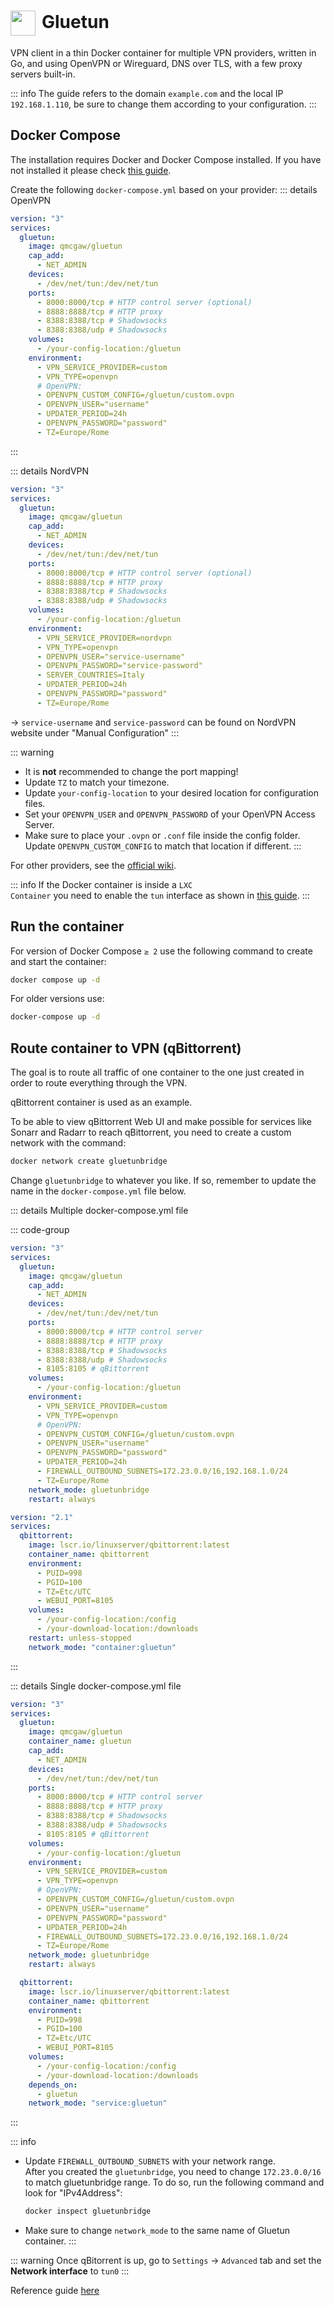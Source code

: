 # <img src="/gluetun-icon.png" width="40" height="40" style="display:inline-block; vertical-align: middle; margin-right: 10px">Gluetun <Badge type="tip" text="docker" style=" position: relative; float: right;" />


VPN client in a thin Docker container for multiple VPN providers, written in Go, and using OpenVPN or Wireguard, DNS over TLS, with a few proxy servers built-in. 

::: info
The guide refers to the domain <code>example.com</code> and the local IP <code>192.168.1.110</code>, be sure to change them according to your configuration.
:::

## Docker Compose
The installation requires Docker and Docker Compose installed. If you have not installed it please check [this guide](/docker/install.md).

Create the following <code>docker-compose.yml</code> based on your provider:
::: details OpenVPN
```yml
version: "3"
services:
  gluetun:
    image: qmcgaw/gluetun
    cap_add:
      - NET_ADMIN
    devices:
      - /dev/net/tun:/dev/net/tun
    ports:
      - 8000:8000/tcp # HTTP control server (optional)
      - 8888:8888/tcp # HTTP proxy
      - 8388:8388/tcp # Shadowsocks
      - 8388:8388/udp # Shadowsocks
    volumes:
      - /your-config-location:/gluetun
    environment:
      - VPN_SERVICE_PROVIDER=custom
      - VPN_TYPE=openvpn
      # OpenVPN:
      - OPENVPN_CUSTOM_CONFIG=/gluetun/custom.ovpn
      - OPENVPN_USER="username"
      - UPDATER_PERIOD=24h
      - OPENVPN_PASSWORD="password"
      - TZ=Europe/Rome
```
:::

::: details NordVPN
```yml
version: "3"
services:
  gluetun:
    image: qmcgaw/gluetun
    cap_add:
      - NET_ADMIN
    devices:
      - /dev/net/tun:/dev/net/tun
    ports:
      - 8000:8000/tcp # HTTP control server (optional)
      - 8888:8888/tcp # HTTP proxy
      - 8388:8388/tcp # Shadowsocks
      - 8388:8388/udp # Shadowsocks
    volumes:
      - /your-config-location:/gluetun
    environment:
      - VPN_SERVICE_PROVIDER=nordvpn
      - VPN_TYPE=openvpn
      - OPENVPN_USER="service-username"
      - OPENVPN_PASSWORD="service-password"
      - SERVER_COUNTRIES=Italy
      - UPDATER_PERIOD=24h
      - OPENVPN_PASSWORD="password"
      - TZ=Europe/Rome
```

-> <code>service-username</code> and <code>service-password</code> can be found on NordVPN website under "Manual Configuration"
:::

::: warning
* It is **not** recommended to change the port mapping!
* Update <code>TZ</code> to match your timezone.
* Update <code>your-config-location</code> to your desired location for configuration files.
* Set your <code>OPENVPN_USER</code> and <code>OPENVPN_PASSWORD</code> of your OpenVPN Access Server.
* Make sure to place your <code>.ovpn</code> or <code>.conf</code> file inside the config folder. Update <code>OPENVPN_CUSTOM_CONFIG</code> to match that location if different.
:::

For other providers, see the <a href="https://github.com/qdm12/gluetun-wiki" target="_blank" rel="noreferrer">official wiki</a>.

::: info
If the Docker container is inside a <code>LXC Container</code> you need to enable the <code>tun</code> interface as shown in [this guide](/proxmox/lxc-configuration.md#enable-tun-interface).
:::

## Run the container

For version of Docker Compose <code>≥ 2</code> use the following command to create and start the container:
```bash
docker compose up -d
```
For older versions use:
```bash
docker-compose up -d
```

## Route container to VPN (qBittorrent)
The goal is to route all traffic of one container to the one just created in order to route everything through the VPN.

qBittorrent container is used as an example.

To be able to view qBittorrent Web UI and make possible for services like Sonarr and Radarr to reach qBittorrent, you need to create a custom network with the command:
```bash
docker network create gluetunbridge
```
Change <code>gluetunbridge</code> to whatever you like. If so, remember to update the name in the <code>docker-compose.yml</code> file below.

::: details Multiple docker-compose.yml file

::: code-group
```yml [gluetun]
version: "3"
services:
  gluetun:
    image: qmcgaw/gluetun
    cap_add:
      - NET_ADMIN
    devices:
      - /dev/net/tun:/dev/net/tun
    ports:
      - 8000:8000/tcp # HTTP control server
      - 8888:8888/tcp # HTTP proxy
      - 8388:8388/tcp # Shadowsocks
      - 8388:8388/udp # Shadowsocks
      - 8105:8105 # qBittorrent
    volumes:
      - /your-config-location:/gluetun
    environment:
      - VPN_SERVICE_PROVIDER=custom
      - VPN_TYPE=openvpn
      # OpenVPN:
      - OPENVPN_CUSTOM_CONFIG=/gluetun/custom.ovpn
      - OPENVPN_USER="username"
      - OPENVPN_PASSWORD="password"
      - UPDATER_PERIOD=24h
      - FIREWALL_OUTBOUND_SUBNETS=172.23.0.0/16,192.168.1.0/24
      - TZ=Europe/Rome
    network_mode: gluetunbridge
    restart: always
```

```yml [qBittorrent]
version: "2.1"
services:
  qbittorrent:
    image: lscr.io/linuxserver/qbittorrent:latest
    container_name: qbittorrent
    environment:
      - PUID=998
      - PGID=100
      - TZ=Etc/UTC
      - WEBUI_PORT=8105
    volumes:
      - /your-config-location:/config
      - /your-download-location:/downloads
    restart: unless-stopped
    network_mode: "container:gluetun"
```
:::

::: details Single docker-compose.yml file

```yml
version: "3"
services:
  gluetun:
    image: qmcgaw/gluetun
    container_name: gluetun
    cap_add:
      - NET_ADMIN
    devices:
      - /dev/net/tun:/dev/net/tun
    ports:
      - 8000:8000/tcp # HTTP control server
      - 8888:8888/tcp # HTTP proxy
      - 8388:8388/tcp # Shadowsocks
      - 8388:8388/udp # Shadowsocks
      - 8105:8105 # qBittorrent
    volumes:
      - /your-config-location:/gluetun
    environment:
      - VPN_SERVICE_PROVIDER=custom
      - VPN_TYPE=openvpn
      # OpenVPN:
      - OPENVPN_CUSTOM_CONFIG=/gluetun/custom.ovpn
      - OPENVPN_USER="username"
      - OPENVPN_PASSWORD="password"
      - UPDATER_PERIOD=24h
      - FIREWALL_OUTBOUND_SUBNETS=172.23.0.0/16,192.168.1.0/24
      - TZ=Europe/Rome
    network_mode: gluetunbridge
    restart: always

  qbittorrent:
    image: lscr.io/linuxserver/qbittorrent:latest
    container_name: qbittorrent
    environment:
      - PUID=998
      - PGID=100
      - TZ=Etc/UTC
      - WEBUI_PORT=8105
    volumes:
      - /your-config-location:/config
      - /your-download-location:/downloads
    depends_on:
      - gluetun
    network_mode: "service:gluetun"
```
:::

::: info
* Update <code>FIREWALL_OUTBOUND_SUBNETS</code> with your network range.\
After you created the <code>gluetunbridge</code>, you need to change <code>172.23.0.0/16</code> to match gluetunbridge range. To do so, run the following command and look for "IPv4Address":
    ```bash
    docker inspect gluetunbridge
    ```
* Make sure to change <code>network_mode</code> to the same name of Gluetun container.
:::

::: warning
Once qBitorrent is up, go to <code>Settings</code> -> <code>Advanced</code> tab and set the **Network interface** to <code>tun0</code>
:::

Reference guide <a href="https://drfrankenstein.co.uk/2023/04/23/qbittorrent-with-gluetun-vpn-in-container-manager-on-a-synology-nas/" target="_blank" rel="noreferrer">here</a>